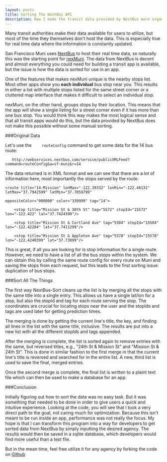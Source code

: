 ```yaml
---
layout: posts
title: Sorting The NextBus API
description: How I made the transit data provided by NextBus more organized and easier to use by creating the NextBus-Sort parser.
---
```

Many transit authorities make their data available for users to utilize, but most of the time they themselves don't host the data. This is especially true for real time data where the information is constantly updated.

San Francisco Muni uses [NextBus](http://cts.cubic.com/solutions/real-timepassengerinformation/nextbus,inc/aboutus.aspx) to host their real time data, so naturally this was the starting point for [nexMuni](http://nexdev.co/nexMuni). The data from NextBus is decent and almost everything you could need for building a transit app is available, but the issue is how the data is sorted for use in an app.

One of the features that makes nexMuni unique is the nearby stops list. Most other apps show you **each individual** bus stop near you. This results in either a list with multiple stops listed for the same street corner or a cluttered map interface that makes it difficult to select an individual stop.

nexMuni, on the other hand, groups stops by their location. This means that the app will show a single listing for a street corner even if it has more than one bus stop. You would think this way makes the most logical sense and that all transit apps would do this, but the data provided by NextBus does not make this possible without some manual sorting.

###Original Data

Let's use the ```    routeConfig``` command to get some data for the 14 bus route:

```   http://webservices.nextbus.com/service/publicXMLFeed?command=routeConfig&a=sf-muni&r=14```

The data returned is in XML format and we can see that there are a lot of information here, most importantly the stops served by the route.

	<route title="14-Mission" lonMax="-122.39332" lonMin="-122.46131" latMax="37.7942599" latMin="37.7059799" 

	oppositeColor="000000" color="339999" tag="14">

		<stop title="Mission St & 30th St" tag="5572" stopId="15572" lon="-122.422" lat="37.7424399"/>
		
		<stop title="Mission St & Cortland Ave" tag="5584" stopId="15584" lon="-122.42284" lat="37.7411299"/>
		
		<stop title="Mission St & Appleton Ave" tag="5578" stopId="15578" lon="-122.4240399" lat="37.73899"/>


This is great, if all you are looking for is stop information for a single route. However, we need to have a list of all the bus stops within the system. We can obtain this by calling the same route config for every route on Muni and saving the stops from each request, but this leads to the first sorting issue: duplication of bus stops.

###Sort All The Things

The first way NextBus-Sort cleans up the list is by merging all the stops with the same title into a single entry. This allows us have a single lat/lon for a stop, but also the stopId and tag for each route serving the stop. The coordinates are crucial for locating stops near the user and the stopIds and tags are used later for getting prediction times.

The merging is done by getting the current line's title, the key, and finding all lines in the list with the same title, inclusive. The results are put into a new list with all the different stopIds and tags appended.

After the merging is complete, the list is sorted again to remove entries with the same, but reversed titles, e.g., "24th St & Mission St" and "Mission St & 24th St". This is done in similar fashion to the first merge in that the current line's title is reversed and searched for in the entire list. A new, third list is used to save the final, merged entries.

Once the second merge is complete, the final list is written to a plaint text file which can then be used to make a database for an app.

###Conclusion

Initially figuring out how to sort the data was no easy task. But it was something that needed to be done in order to give users a quick and intuitive experience. Looking at the code, you will see that I took a very direct path to the goal, not caring much for optimization. Because this isn't meant to be run inside an app, performance was not really the focus. My hope is that I can transform this program into a way for developers to get sorted data from NextBus by simply inputting the desired agency. The results would then be saved in a sqlite database, which developers would find more useful than a text file. 

But in the mean time, feel free utilize it for any agency by forking the code on [Github](https://github.com/nexDevelopment/NextBus-Sort)
